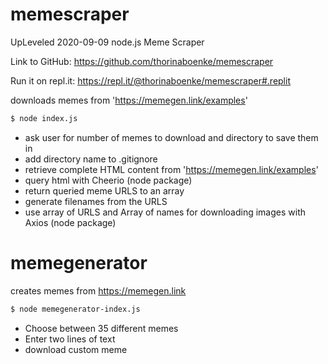 # memescraper

UpLeveled 2020-09-09 node.js Meme Scraper

Link to GitHub: https://github.com/thorinaboenke/memescraper

Run it on repl.it:
https://repl.it/@thorinaboenke/memescraper#.replit

downloads memes from 'https://memegen.link/examples'

```sh
$ node index.js
```

- ask user for number of memes to download and directory to save them in
- add directory name to .gitignore
- retrieve complete HTML content from 'https://memegen.link/examples'
- query html with Cheerio (node package)
- return queried meme URLS to an array
- generate filenames from the URLS
- use array of URLS and Array of names for downloading images with Axios (node package)

# memegenerator

creates memes from https://memegen.link

```sh
$ node memegenerator-index.js
```

- Choose between 35 different memes
- Enter two lines of text
- download custom meme
